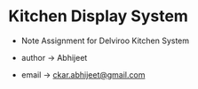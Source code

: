 # Kitchen Display System

- Note
Assignment for Delviroo Kitchen System


- author -> Abhijeet 
- email -> ckar.abhijeet@gmail.com



